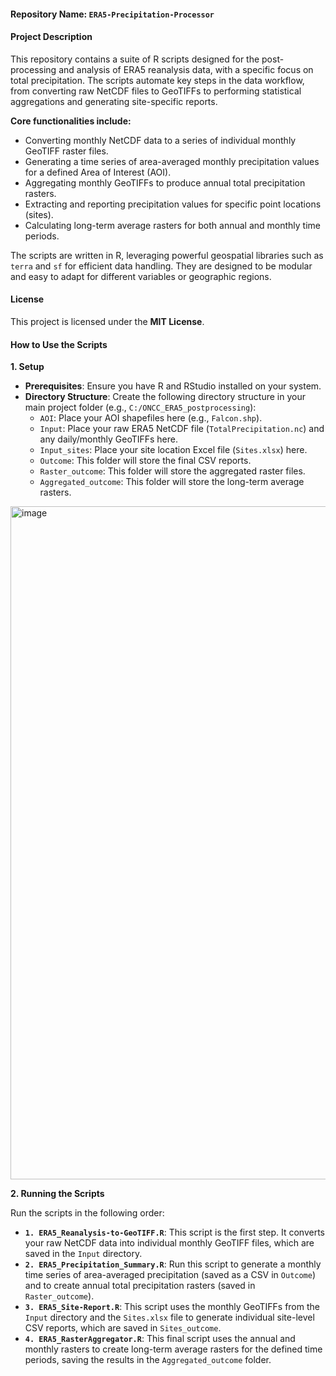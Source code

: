 #### **Repository Name:** `ERA5-Precipitation-Processor`

#### **Project Description**

This repository contains a suite of R scripts designed for the post-processing and analysis of ERA5 reanalysis data, with a specific focus on total precipitation. The scripts automate key steps in the data workflow, from converting raw NetCDF files to GeoTIFFs to performing statistical aggregations and generating site-specific reports.

**Core functionalities include:**

  * Converting monthly NetCDF data to a series of individual monthly GeoTIFF raster files.
  * Generating a time series of area-averaged monthly precipitation values for a defined Area of Interest (AOI).
  * Aggregating monthly GeoTIFFs to produce annual total precipitation rasters.
  * Extracting and reporting precipitation values for specific point locations (sites).
  * Calculating long-term average rasters for both annual and monthly time periods.

The scripts are written in R, leveraging powerful geospatial libraries such as `terra` and `sf` for efficient data handling. They are designed to be modular and easy to adapt for different variables or geographic regions.

#### **License**

This project is licensed under the **MIT License**.


#### **How to Use the Scripts**

**1. Setup**

  * **Prerequisites**: Ensure you have R and RStudio installed on your system.
  * **Directory Structure**: Create the following directory structure in your main project folder (e.g., `C:/ONCC_ERA5_postprocessing`):
      * `AOI`: Place your AOI shapefiles here (e.g., `Falcon.shp`).
      * `Input`: Place your raw ERA5 NetCDF file (`TotalPrecipitation.nc`) and any daily/monthly GeoTIFFs here.
      * `Input_sites`: Place your site location Excel file (`Sites.xlsx`) here.
      * `Outcome`: This folder will store the final CSV reports.
      * `Raster_outcome`: This folder will store the aggregated raster files.
      * `Aggregated_outcome`: This folder will store the long-term average rasters.
<img width="2312" height="1077" alt="image" src="https://github.com/user-attachments/assets/7e3dc3a5-6212-432d-9d50-e7c6b6b74912" />

**2. Running the Scripts**

Run the scripts in the following order:

  * **`1. ERA5_Reanalysis-to-GeoTIFF.R`**: This script is the first step. It converts your raw NetCDF data into individual monthly GeoTIFF files, which are saved in the `Input` directory.
  * **`2. ERA5_Precipitation_Summary.R`**: Run this script to generate a monthly time series of area-averaged precipitation (saved as a CSV in `Outcome`) and to create annual total precipitation rasters (saved in `Raster_outcome`).
  * **`3. ERA5_Site-Report.R`**: This script uses the monthly GeoTIFFs from the `Input` directory and the `Sites.xlsx` file to generate individual site-level CSV reports, which are saved in `Sites_outcome`.
  * **`4. ERA5_RasterAggregator.R`**: This final script uses the annual and monthly rasters to create long-term average rasters for the defined time periods, saving the results in the `Aggregated_outcome` folder.
